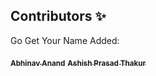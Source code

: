 ## Contributors ✨

Go Get Your Name Added:

<a href="https://github.com/me-abhinav-1001"><sub><b>Abhinav Anand</b></sub></a>
<a href="https://github.com/ashish923"><sub><b>Ashish Prasad Thakur</b></sub></a>
